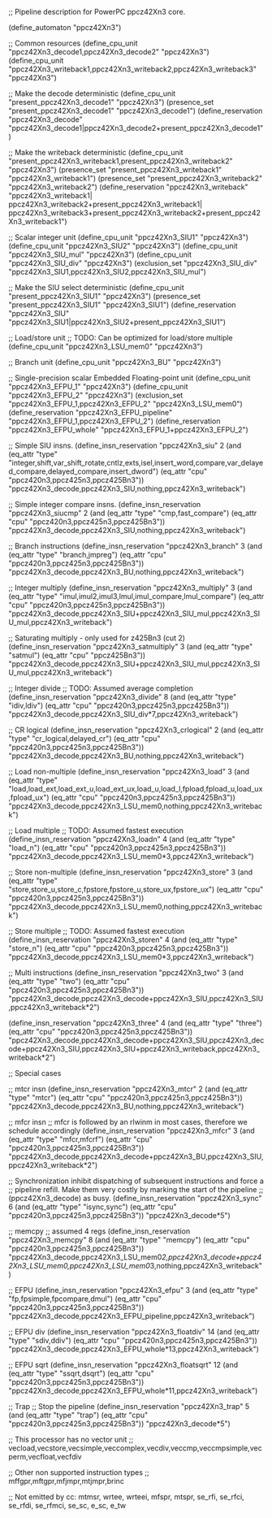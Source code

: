 ;; Pipeline description for PowerPC ppcz42Xn3 core.

(define_automaton "ppcz42Xn3")

;; Common resources
(define_cpu_unit "ppcz42Xn3_decode1,ppcz42Xn3_decode2" "ppcz42Xn3")
(define_cpu_unit "ppcz42Xn3_writeback1,ppcz42Xn3_writeback2,ppcz42Xn3_writeback3" "ppcz42Xn3")

;; Make the decode deterministic
(define_cpu_unit "present_ppcz42Xn3_decode1" "ppcz42Xn3")
(presence_set "present_ppcz42Xn3_decode1" "ppcz42Xn3_decode1")
(define_reservation "ppcz42Xn3_decode" "ppcz42Xn3_decode1|ppcz42Xn3_decode2+present_ppcz42Xn3_decode1")

;; Make the writeback deterministic
(define_cpu_unit "present_ppcz42Xn3_writeback1,present_ppcz42Xn3_writeback2" "ppcz42Xn3")
(presence_set "present_ppcz42Xn3_writeback1" "ppcz42Xn3_writeback1")
(presence_set "present_ppcz42Xn3_writeback2" "ppcz42Xn3_writeback2")
(define_reservation "ppcz42Xn3_writeback" "ppcz42Xn3_writeback1|\
		ppcz42Xn3_writeback2+present_ppcz42Xn3_writeback1|\
		ppcz42Xn3_writeback3+present_ppcz42Xn3_writeback2+present_ppcz42Xn3_writeback1")

;; Scalar integer unit
(define_cpu_unit "ppcz42Xn3_SIU1" "ppcz42Xn3")
(define_cpu_unit "ppcz42Xn3_SIU2" "ppcz42Xn3")
(define_cpu_unit "ppcz42Xn3_SIU_mul" "ppcz42Xn3")
(define_cpu_unit "ppcz42Xn3_SIU_div" "ppcz42Xn3")
(exclusion_set "ppcz42Xn3_SIU_div" "ppcz42Xn3_SIU1,ppcz42Xn3_SIU2,ppcz42Xn3_SIU_mul")

;; Make the SIU select deterministic
(define_cpu_unit "present_ppcz42Xn3_SIU1" "ppcz42Xn3")
(presence_set "present_ppcz42Xn3_SIU1" "ppcz42Xn3_SIU1")
(define_reservation "ppcz42Xn3_SIU" "ppcz42Xn3_SIU1|ppcz42Xn3_SIU2+present_ppcz42Xn3_SIU1")


;; Load/store unit
;; TODO: Can be optimized for load/store multiple
(define_cpu_unit "ppcz42Xn3_LSU_mem0" "ppcz42Xn3")

;; Branch unit
(define_cpu_unit "ppcz42Xn3_BU" "ppcz42Xn3")

;; Single-precision scalar Embedded Floating-point unit
(define_cpu_unit "ppcz42Xn3_EFPU_1" "ppcz42Xn3")
(define_cpu_unit "ppcz42Xn3_EFPU_2" "ppcz42Xn3")
(exclusion_set "ppcz42Xn3_EFPU_1,ppcz42Xn3_EFPU_2" "ppcz42Xn3_LSU_mem0")
(define_reservation "ppcz42Xn3_EFPU_pipeline" "ppcz42Xn3_EFPU_1,ppcz42Xn3_EFPU_2")
(define_reservation "ppcz42Xn3_EFPU_whole" "ppcz42Xn3_EFPU_1+ppcz42Xn3_EFPU_2")


;; Simple SIU insns.
(define_insn_reservation "ppcz42Xn3_siu" 2
  (and (eq_attr "type" "integer,shift,var_shift_rotate,cntlz,exts,isel,insert_word,compare,var_delayed_compare,delayed_compare,insert_dword")
       (eq_attr "cpu" "ppcz420n3,ppcz425n3,ppcz425Bn3"))
  "ppcz42Xn3_decode,ppcz42Xn3_SIU,nothing,ppcz42Xn3_writeback")

;; Simple integer compare insns.
(define_insn_reservation "ppcz42Xn3_siucmp" 2
  (and (eq_attr "type" "cmp,fast_compare")
       (eq_attr "cpu" "ppcz420n3,ppcz425n3,ppcz425Bn3"))
  "ppcz42Xn3_decode,ppcz42Xn3_SIU,nothing,ppcz42Xn3_writeback")

;; Branch instructions
(define_insn_reservation "ppcz42Xn3_branch" 3
  (and (eq_attr "type" "branch,jmpreg")
       (eq_attr "cpu" "ppcz420n3,ppcz425n3,ppcz425Bn3"))
  "ppcz42Xn3_decode,ppcz42Xn3_BU,nothing,ppcz42Xn3_writeback")

;; Integer multiply
(define_insn_reservation "ppcz42Xn3_multiply" 3
  (and (eq_attr "type" "imul,imul2,imul3,lmul,imul_compare,lmul_compare")
       (eq_attr "cpu" "ppcz420n3,ppcz425n3,ppcz425Bn3"))
  "ppcz42Xn3_decode,ppcz42Xn3_SIU+ppcz42Xn3_SIU_mul,ppcz42Xn3_SIU_mul,ppcz42Xn3_writeback")

;; Saturating multiply - only used for z425Bn3 (cut 2)
(define_insn_reservation "ppcz42Xn3_satmultiply" 3
  (and (eq_attr "type" "satmul")
       (eq_attr "cpu" "ppcz425Bn3"))
  "ppcz42Xn3_decode,ppcz42Xn3_SIU+ppcz42Xn3_SIU_mul,ppcz42Xn3_SIU_mul,ppcz42Xn3_writeback")

;; Integer divide
;; TODO: Assumed average completion
(define_insn_reservation "ppcz42Xn3_divide" 8
  (and (eq_attr "type" "idiv,ldiv")
       (eq_attr "cpu" "ppcz420n3,ppcz425n3,ppcz425Bn3"))
  "ppcz42Xn3_decode,ppcz42Xn3_SIU_div*7,ppcz42Xn3_writeback")

;; CR logical
(define_insn_reservation "ppcz42Xn3_crlogical" 2
  (and (eq_attr "type" "cr_logical,delayed_cr")
       (eq_attr "cpu" "ppcz420n3,ppcz425n3,ppcz425Bn3"))
  "ppcz42Xn3_decode,ppcz42Xn3_BU,nothing,ppcz42Xn3_writeback")

;; Load non-multiple
(define_insn_reservation "ppcz42Xn3_load" 3
  (and (eq_attr "type" "load,load_ext,load_ext_u,load_ext_ux,load_u,load_l,fpload,fpload_u,load_ux,fpload_ux")
       (eq_attr "cpu" "ppcz420n3,ppcz425n3,ppcz425Bn3"))
  "ppcz42Xn3_decode,ppcz42Xn3_LSU_mem0,nothing,ppcz42Xn3_writeback")

;; Load multiple
;; TODO: Assumed fastest execution
(define_insn_reservation "ppcz42Xn3_loadn" 4
  (and (eq_attr "type" "load_n")
       (eq_attr "cpu" "ppcz420n3,ppcz425n3,ppcz425Bn3"))
  "ppcz42Xn3_decode,ppcz42Xn3_LSU_mem0*3,ppcz42Xn3_writeback")

;; Store non-multiple
(define_insn_reservation "ppcz42Xn3_store" 3
  (and (eq_attr "type" "store,store_u,store_c,fpstore,fpstore_u,store_ux,fpstore_ux")
       (eq_attr "cpu" "ppcz420n3,ppcz425n3,ppcz425Bn3"))
  "ppcz42Xn3_decode,ppcz42Xn3_LSU_mem0,nothing,ppcz42Xn3_writeback")

;; Store multiple
;; TODO: Assumed fastest execution
(define_insn_reservation "ppcz42Xn3_storen" 4
  (and (eq_attr "type" "store_n")
       (eq_attr "cpu" "ppcz420n3,ppcz425n3,ppcz425Bn3"))
  "ppcz42Xn3_decode,ppcz42Xn3_LSU_mem0*3,ppcz42Xn3_writeback")

;; Multi instructions
(define_insn_reservation "ppcz42Xn3_two" 3
  (and (eq_attr "type" "two")
       (eq_attr "cpu" "ppcz420n3,ppcz425n3,ppcz425Bn3"))
  "ppcz42Xn3_decode,ppcz42Xn3_decode+ppcz42Xn3_SIU,ppcz42Xn3_SIU,ppcz42Xn3_writeback*2")

(define_insn_reservation "ppcz42Xn3_three" 4
  (and (eq_attr "type" "three")
       (eq_attr "cpu" "ppcz420n3,ppcz425n3,ppcz425Bn3"))
  "ppcz42Xn3_decode,ppcz42Xn3_decode+ppcz42Xn3_SIU,ppcz42Xn3_decode+ppcz42Xn3_SIU,ppcz42Xn3_SIU+ppcz42Xn3_writeback,ppcz42Xn3_writeback*2")

;; Special cases

;; mtcr insn
(define_insn_reservation "ppcz42Xn3_mtcr" 2
  (and (eq_attr "type" "mtcr")
       (eq_attr "cpu" "ppcz420n3,ppcz425n3,ppcz425Bn3"))
  "ppcz42Xn3_decode,ppcz42Xn3_BU,nothing,ppcz42Xn3_writeback")

;; mfcr insn
;; mfcr is followed by an rlwinm in most cases, therefore we schedule accordingly
(define_insn_reservation "ppcz42Xn3_mfcr" 3
  (and (eq_attr "type" "mfcr,mfcrf")
       (eq_attr "cpu" "ppcz420n3,ppcz425n3,ppcz425Bn3"))
  "ppcz42Xn3_decode,ppcz42Xn3_decode+ppcz42Xn3_BU,ppcz42Xn3_SIU,ppcz42Xn3_writeback*2")

;; Synchronization inhibit dispatching of subsequent instructions and force a
;; pipeline refill. Make them very costly by marking the start of the pipeline
;; (ppcz42Xn3_decode) as busy.
(define_insn_reservation "ppcz42Xn3_sync" 6
  (and (eq_attr "type" "isync,sync")
       (eq_attr "cpu" "ppcz420n3,ppcz425n3,ppcz425Bn3"))
  "ppcz42Xn3_decode*5")

;; memcpy
;; assumed 4 regs
(define_insn_reservation "ppcz42Xn3_memcpy" 8
  (and (eq_attr "type" "memcpy")
       (eq_attr "cpu" "ppcz420n3,ppcz425n3,ppcz425Bn3"))
  "ppcz42Xn3_decode,ppcz42Xn3_LSU_mem0*2,ppcz42Xn3_decode+ppcz42Xn3_LSU_mem0,ppcz42Xn3_LSU_mem0*3,nothing,ppcz42Xn3_writeback")

;; EFPU
(define_insn_reservation "ppcz42Xn3_efpu" 3
  (and (eq_attr "type" "fp,fpsimple,fpcompare,dmul")
       (eq_attr "cpu" "ppcz420n3,ppcz425n3,ppcz425Bn3"))
  "ppcz42Xn3_decode,ppcz42Xn3_EFPU_pipeline,ppcz42Xn3_writeback")

;; EFPU div
(define_insn_reservation "ppcz42Xn3_floatdiv" 14
  (and (eq_attr "type" "sdiv,ddiv")
       (eq_attr "cpu" "ppcz420n3,ppcz425n3,ppcz425Bn3"))
  "ppcz42Xn3_decode,ppcz42Xn3_EFPU_whole*13,ppcz42Xn3_writeback")

;; EFPU sqrt
(define_insn_reservation "ppcz42Xn3_floatsqrt" 12
  (and (eq_attr "type" "ssqrt,dsqrt")
       (eq_attr "cpu" "ppcz420n3,ppcz425n3,ppcz425Bn3"))
  "ppcz42Xn3_decode,ppcz42Xn3_EFPU_whole*11,ppcz42Xn3_writeback")

;; Trap
;; Stop the pipeline
(define_insn_reservation "ppcz42Xn3_trap" 5
  (and (eq_attr "type" "trap")
       (eq_attr "cpu" "ppcz420n3,ppcz425n3,ppcz425Bn3"))
  "ppcz42Xn3_decode*5")

;; This processor has no vector unit
;; vecload,vecstore,vecsimple,veccomplex,vecdiv,veccmp,veccmpsimple,vecperm,vecfloat,vecfdiv

;; Other non supported instruction types
;; mffgpr,mftgpr,mfjmpr,mtjmpr,brinc

;; Not emitted by cc: mtmsr, wrtee, wrteei, mfspr, mtspr, se_rfi, se_rfci, se_rfdi, se_rfmci, se_sc, e_sc, e_tw
